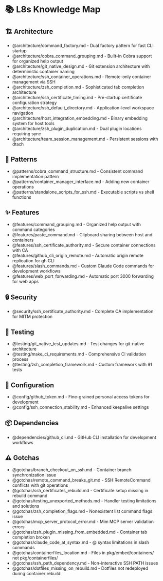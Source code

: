 # 📚 L8s Knowledge Map

## 🏗️ Architecture

- @architecture/command_factory.md - Dual factory pattern for fast CLI startup
- @architecture/cobra_command_grouping.md - Built-in Cobra support for organized help output
- @architecture/git_native_design.md - Git extension architecture with deterministic container naming
- @architecture/ssh_container_operations.md - Remote-only container management via SSH
- @architecture/zsh_completion.md - Sophisticated tab completion architecture
- @architecture/ssh_certificate_timing.md - Pre-startup certificate configuration strategy
- @architecture/ssh_default_directory.md - Application-level workspace navigation
- @architecture/host_integration_embedding.md - Binary embedding system for host tools
- @architecture/zsh_plugin_duplication.md - Dual plugin locations requiring sync
- @architecture/team_session_management.md - Persistent sessions with dtach

## 📐 Patterns

- @patterns/cobra_command_structure.md - Consistent command implementation pattern
- @patterns/container_manager_interface.md - Adding new container operations
- @patterns/standalone_scripts_for_ssh.md - Executable scripts vs shell functions

## ✨ Features

- @features/command_grouping.md - Organized help output with command categories
- @features/paste_command.md - Clipboard sharing between host and containers
- @features/ssh_certificate_authority.md - Secure container connections with CA
- @features/github_cli_origin_remote.md - Automatic origin remote replication for gh CLI
- @features/slash_commands.md - Custom Claude Code commands for development workflows
- @features/web_port_forwarding.md - Automatic port 3000 forwarding for web apps

## 🔒 Security

- @security/ssh_certificate_authority.md - Complete CA implementation for MITM protection

## 🧪 Testing

- @testing/git_native_test_updates.md - Test changes for git-native architecture
- @testing/make_ci_requirements.md - Comprehensive CI validation process
- @testing/zsh_completion_framework.md - Custom framework with 91 tests

## 🔧 Configuration

- @config/github_token.md - Fine-grained personal access tokens for development
- @config/ssh_connection_stability.md - Enhanced keepalive settings

## 📦 Dependencies

- @dependencies/github_cli.md - GitHub CLI installation for development workflows

## ⚠️ Gotchas

- @gotchas/branch_checkout_on_ssh.md - Container branch synchronization issue
- @gotchas/remote_command_breaks_git.md - SSH RemoteCommand conflicts with git operations
- @gotchas/ssh_certificates_rebuild.md - Certificate setup missing in rebuild command
- @gotchas/testing_unexported_methods.md - Handler testing limitations and solutions
- @gotchas/zsh_completion_flags.md - Nonexistent list command flags issue
- @gotchas/mcp_server_protocol_error.md - Mim MCP server validation errors
- @gotchas/zsh_plugin_missing_from_embedded.md - Container tab completion broken
- @gotchas/claude_code_at_syntax.md - @ syntax limitations in slash commands
- @gotchas/containerfiles_location.md - Files in pkg/embed/containers/ not pkg/containerfiles/
- @gotchas/ssh_path_dependency.md - Non-interactive SSH PATH issues
- @gotchas/dotfiles_missing_on_rebuild.md - Dotfiles not redeployed during container rebuild